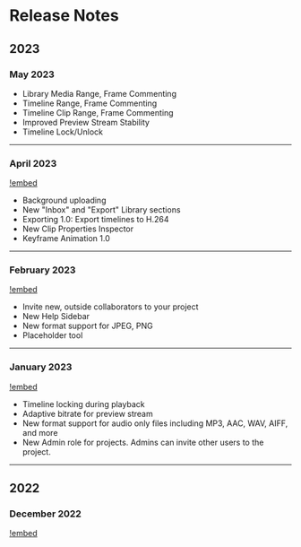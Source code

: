 # Release Notes

## 2023
### May 2023

- Library Media Range, Frame Commenting
- Timeline Range, Frame Commenting
- Timeline Clip Range, Frame Commenting
- Improved Preview Stream Stability
- Timeline Lock/Unlock

---

### April 2023

[!embed](https://youtu.be/Y0vY_NlUxbo)

- Background uploading
- New "Inbox" and "Export" Library sections
- Exporting 1.0: Export timelines to H.264
- New Clip Properties Inspector
- Keyframe Animation 1.0

---

### February 2023

[!embed](https://www.youtube.com/watch?v=2IuVQR8ordg)

- Invite new, outside collaborators to your project
- New Help Sidebar
- New format support for JPEG, PNG
- Placeholder tool

---

### January 2023

[!embed](https://www.youtube.com/watch?v=1HD48cR74qg)

- Timeline locking during playback
- Adaptive bitrate for preview stream
- New format support for audio only files including MP3, AAC, WAV, AIFF, and more
- New Admin role for projects. Admins can invite other users to the project.

---

## 2022
### December 2022

[!embed](https://www.youtube.com/watch?v=OTVt5Yn1l3s)

